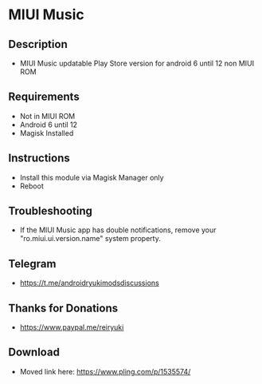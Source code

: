# **MIUI Music**

## Description
- MIUI Music updatable Play Store version for android 6 until 12 non MIUI ROM

## Requirements
- Not in MIUI ROM
- Android 6 until 12
- Magisk Installed

## Instructions
- Install this module via Magisk Manager only
- Reboot

## Troubleshooting
- If the MIUI Music app has double notifications, remove your "ro.miui.ui.version.name" system property.

## Telegram
- https://t.me/androidryukimodsdiscussions

## Thanks for Donations
- https://www.paypal.me/reiryuki

## Download
- Moved link here: https://www.pling.com/p/1535574/
